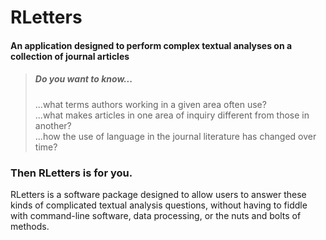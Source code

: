 # RLetters

#### An application designed to perform complex textual analyses on a collection of journal articles


> ##### Do you want to know...
>
> ...what terms authors working in a given area often use?  
> ...what makes articles in one area of inquiry different from those in another?  
> ...how the use of language in the journal literature has changed over time?


### Then RLetters is for you.

RLetters is a software package designed to allow users to answer these kinds of complicated textual analysis questions, without having to fiddle with command-line software, data processing, or the nuts and bolts of methods.
